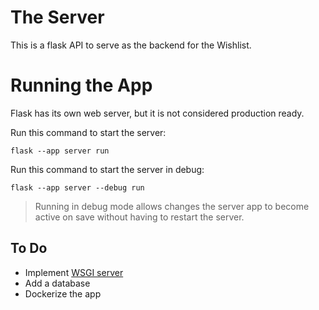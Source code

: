 # The Server

This is a flask API to serve as the backend for the Wishlist.

# Running the App

Flask has its own web server, but it is not considered production ready.

Run this command to start the server:

```shell
flask --app server run
```

Run this command to start the server in debug:

```shell
flask --app server --debug run
```

> Running in debug mode allows changes the server app to become active on save without having to restart the server.

## To Do

-   Implement [WSGI server](https://www.toptal.com/flask/flask-production-recipes#:~:text=Although%20Flask%20has%20a%20built,and%20proxying%20request%20with%20Nginx.)
-   Add a database
-   Dockerize the app
